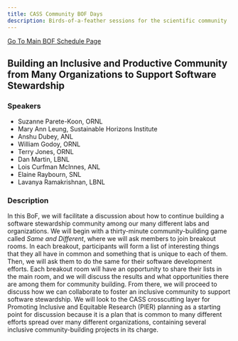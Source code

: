 ```yaml
---
title: CASS Community BOF Days
description: Birds-of-a-feather sessions for the scientific community
---
```


[Go To Main BOF Schedule Page](../bofs.md)

## Building an Inclusive and Productive Community from Many Organizations to Support Software Stewardship 

### Speakers

- Suzanne Parete-Koon, ORNL
- Mary Ann Leung, Sustainable Horizons Institute
- Anshu Dubey, ANL
- William Godoy, ORNL
- Terry Jones, ORNL
- Dan Martin, LBNL
- Lois Curfman McInnes, ANL
- Elaine Raybourn, SNL
- Lavanya Ramakrishnan, LBNL

### Description

In this BoF, we will facilitate a discussion about how to continue building a software stewardship community among our many different labs and organizations. We will begin with a thirty-minute community-building game called _Same and Different_, where we will ask members to join breakout rooms. In each breakout, participants will form a list of  interesting things that they all have in common and something that is unique to each of them. Then, we will ask them to do the same for their software development efforts. Each breakout room will have an opportunity to share their lists in the main room, and we will discuss the results and what opportunities there are among them for community building. From there, we will proceed to discuss how we can collaborate to foster an inclusive community to support software stewardship. We will look to the CASS crosscutting layer for Promoting Inclusive and Equitable Research (PIER) planning as a starting point for discussion because it is a plan that is common to many different efforts spread over many different organizations, containing several inclusive community-building projects in its charge.
